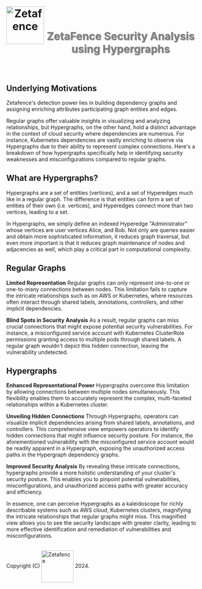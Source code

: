 <h1 align="center">
    <img align="left" width="100" height="100" src="https://www.google.com/photos/about/static/images/ui/logo-photos.png" alt="Zetafence"/>
    <br />
    <p style="color: #808080; text-shadow: 1px 1px 2px rgba(0, 0, 0, 0.5);">
    ZetaFence Security Analysis using Hypergraphs
    </p>
</h1>

<br/>

## Underlying Motivations

Zetafence's detection power lies in building dependency graphs and assigning enriching attributes participating graph entities and edges.

Regular graphs offer valuable insights in visualizing and analyzing relationships, but Hypergraphs, on the other hand, hold a distinct advantage in the context of cloud security where dependencies are numerous. For instance, Kubernetes dependencies are vastly enriching to observe via Hypergraphs due to their ability to represent complex connections. Here's a breakdown of how hypergraphs specifically help in identifying security weaknesses and misconfigurations compared to regular graphs.

## What are Hypergraphs?

Hypergraphs are a set of entities (vertices), and a set of Hyperedges much like in a regular graph. The difference is that entities can form a set of entities of their own (i.e. vertices), and Hyperedges connect more than two vertices, leading to a set.

In Hypergraphs, we simply define an indexed Hyperedge "Administrator" whose vertices are user vertices Alice, and Bob. Not only are queries easier and obtain more sophisticated information, it reduces graph traversal, but even more important is that it reduces graph maintenance of nodes and adjacencies as well, which play a critical part in computational complexity.

## Regular Graphs

**Limited Representation** Regular graphs can only represent one-to-one or one-to-many connections between nodes. This limitation fails to capture the intricate relationships such as on AWS or Kubernetes, where resources often interact through shared labels, annotations, controllers, and other implicit dependencies.

**Blind Spots in Security Analysis** As a result, regular graphs can miss crucial connections that might expose potential security vulnerabilities. For instance, a misconfigured service account with Kubernetes ClusterRole permissions granting access to multiple pods through shared labels. A regular graph wouldn't depict this hidden connection, leaving the vulnerability undetected.

## Hypergraphs

**Enhanced Representational Power** Hypergraphs overcome this limitation by allowing connections between multiple nodes simultaneously. This flexibility enables them to accurately represent the complex, multi-faceted relationships within a Kubernetes cluster.

**Unveiling Hidden Connections** Through Hypergraphs, operators can visualize implicit dependencies arising from shared labels, annotations, and controllers. This comprehensive view empowers operators to identify hidden connections that might influence security posture. For instance, the aforementioned vulnerability with the misconfigured service account would be readily apparent in a Hypergraph, exposing the unauthorized access paths in the Hypergraph dependency graphs.

**Improved Security Analysis** By revealing these intricate connections, hypergraphs provide a more holistic understanding of your cluster's security posture. This enables you to pinpoint potential vulnerabilities, misconfigurations, and unauthorized access paths with greater accuracy and efficiency.

In essence, one can perceive Hypergraphs as a kaleidoscope for richly describable systems such as AWS cloud, Kubernetes clusters, magnifying the intricate relationships that regular graphs might miss. This magnified view allows you to see the security landscape with greater clarity, leading to more effective identification and remediation of vulnerabilities and misconfigurations.

<br/>Copyright (C)
    <a href="https://zetafence.com">
    <img align="center" width="85" src="https://img.shields.io/badge/Zetafence-8A2BE2" alt="Zetafence"/></a>
2024.
